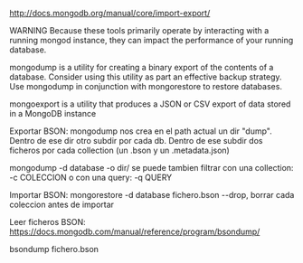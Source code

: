 http://docs.mongodb.org/manual/core/import-export/

WARNING
Because these tools primarily operate by interacting with a running mongod instance, they can impact the performance of your running database.


mongodump is a utility for creating a binary export of the contents of a database. Consider using this utility as part an effective backup strategy. Use mongodump in conjunction with mongorestore to restore databases.

mongoexport is a utility that produces a JSON or CSV export of data stored in a MongoDB instance


Exportar BSON:
mongodump
  nos crea en el path actual un dir "dump". Dentro de ese dir otro subdir por cada db.
  Dentro de ese subdir dos ficheros por cada collection (un .bson y un .metadata.json)

mongodump -d database -o dir/
  se puede tambien filtrar con una collection: -c COLECCION
  o con una query: -q QUERY

Importar BSON:
mongorestore -d database fichero.bson
  --drop, borrar cada coleccion antes de importar




Leer ficheros BSON:
https://docs.mongodb.com/manual/reference/program/bsondump/

bsondump fichero.bson
